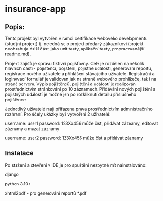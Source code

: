 # insurance-app

## Popis:
Tento projekt byl vytvořen v rámci certifikace webového developmentu (studijní projekt) tj. nejedná se o projekt předaný zákazníkovi (projekt neobsahuje další části jako unit testy, aplikační testy, propracovanější readme.md).

Projekt zajišťuje správu fiktivní pojišťovny. Celý je rozdělen na několik hlavních částí - pojištěnci, pojištění, pojistné události, generování reportů, registrace nového uživatele a přihlášení stávajícího uživatele.
Registrační a loginovací formulář je validován jak na straně webového prohlížeče, tak i na straně serveru.
Výpis pojištěnců, pojištění a událostí je realizován prostřednictvím stránkování po 10 záznamech.
Přidávání nových pojištění a pojistných událostí je možné jen po rozkliknutí detailu příslušného pojištěnce.


Jednotlivý uživatelé mají přiřazena práva prostřednictvím administračního rozhraní. Pro účely ukázky byli vytvořeni 2 uživatelé:

username: user1     password: 123Xx456      může číst, přidávat záznamy, editovat záznamy a mazat záznamy

username: user2     password: 123Xx456      může číst a přidávat záznamy


## Instalace
Po stažení a otevření v IDE je pro spuštění nezbytné mít nainstalováno:

django 

python 3.10+

xhtml2pdf        - pro generování reportů *.pdf
